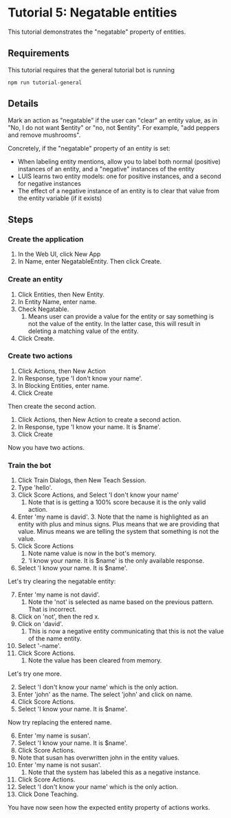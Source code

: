 # Tutorial 5: Negatable entities

This tutorial demonstrates the "negatable" property of entities.

## Requirements
This tutorial requires that the general tutorial bot is running

	npm run tutorial-general

## Details
Mark an action as "negatable" if the user can "clear" an entity value, as in "No, I do not want $entity" or "no, not $entity". For example, "add peppers and remove mushrooms".

Concretely, if the "negatable" property of an entity is set:

- When labeling entity mentions, allow you to label both normal (positive) instances of an entity, and a "negative" instances of the entity
- LUIS learns two entity models: one for positive instances, and a second for negative instances
- The effect of a negative instance of an entity is to clear that value from the entity variable (if it exists)

## Steps

### Create the application

1. In the Web UI, click New App
2. In Name, enter NegatableEntity. Then click Create.

### Create an entity

1. Click Entities, then New Entity.
2. In Entity Name, enter name.
3. Check Negatable.
	1. Means user can provide a value for the entity or say something is not the value of the entity. In the latter case, this will result in deleting a matching value of the entity.
3. Click Create.

### Create two actions

1. Click Actions, then New Action
2. In Response, type 'I don't know your name'.
3. In Blocking Entities, enter name.
3. Click Create

Then create the second action.

1. Click Actions, then New Action to create a second action.
3. In Response, type 'I know your name. It is $name'.
4. Click Create

Now you have two actions.

### Train the bot

1. Click Train Dialogs, then New Teach Session.
2. Type 'hello'.
3. Click Score Actions, and Select 'I don't know your name'
	1. Note that is is getting a 100% score because it is the only valid action.
2. Enter 'my name is david'. 
	3. Note that the name is highlighted as an entity with plus and minus signs. Plus means that we are providing that value. Minus means we are telling the system that something is not the value.
5. Click Score Actions
	1. Note name value is now in the bot's memory.
	2. 'I know your name. It is $name' is the only available response. 
6. Select 'I know your name. It is $name'.

Let's try clearing the negatable entity:

7. Enter 'my name is not david'.
	1. Note the 'not' is selected as name based on the previous pattern. That is incorrect.
2. Click on 'not', then the red x. 
3. Click on 'david'.
	1. This is now a negative entity communicating that this is not the value of the name entity.
2. Select '-name'.
3. Click Score Actions.
	1. Note the value has been cleared from memory.

Let's try one more.

2. Select 'I don't know your name' which is the only action.
3. Enter 'john' as the name. The select 'john' and click on name.
4. Click Score Actions.
5. Select 'I know your name. It is $name'.

Now try replacing the entered name.

6. Enter 'my name is susan'.
7. Select 'I know your name. It is $name'.
7. Click Score Actions.
8. Note that susan has overwritten john in the entity values.
9. Enter 'my name is not susan'.
	1. Note that the system has labeled this as a negative instance.
2. Click Score Actions.
3. Select 'I don't know your name' which is the only action.
7. Click Done Teaching.


You have now seen how the expected entity property of actions works.
